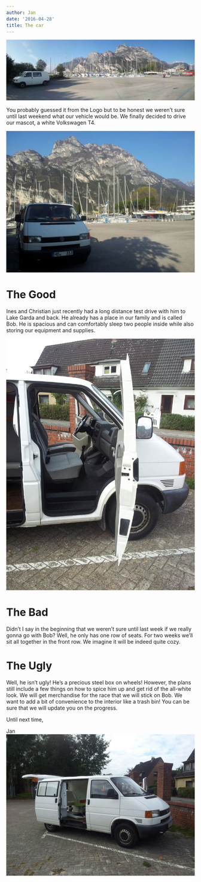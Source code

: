```yaml
---
author: Jan
date: '2016-04-28'
title: The car
---
```


![Image](./images/1.jpg)

You probably guessed it from the Logo but to be honest we weren’t sure until
last weekend what our vehicle would be.
We finally decided to drive our mascot, a white Volkswagen T4.

![Image](./images/2.jpg)

# The Good
Ines and Christian just recently had a long distance test drive with him to
Lake Garda and back. He already has a place in our family and is called Bob. He
is spacious and can comfortably sleep two people inside while also storing our
equipment and supplies.

![Image](./images/3.jpg)

# The Bad
Didn’t I say in the beginning that we weren’t sure until last week if we really
gonna go with Bob? Well, he only has one row of seats. For two weeks we’ll sit
all together in the front row. We imagine it will be indeed quite cozy.

# The Ugly
Well, he isn’t ugly! He’s a precious steel box on wheels! However, the plans
still include a few things on how to spice him up and get rid of the all-white
look. We will get merchandise for the race that we will stick on Bob. We want
to add a bit of convenience to the interior like a trash bin! You can be sure
that we will update you on the progress.

Until next time,

Jan
![Image](./images/4.jpg)
